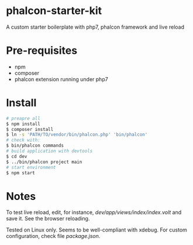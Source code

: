# phalcon-starter-kit
A custom starter boilerplate with php7, phalcon framework and live reload

# Pre-requisites

 * npm
 * composer
 * phalcon extension running under php7

# Install

```bash
# preapre all
$ npm install
$ composer install
$ ln -s 'PATH/TO/vendor/bin/phalcon.php' 'bin/phalcon'
# check with:
$ bin/phalcon commands
# build application with devtools
$ cd dev
$ ../bin/phalcon project main
# start environment
$ npm start
```

# Notes

To test live reload, edit, for instance, _dev/app/views/index/index.volt_ and save it. See the browser reloading.

Tested on Linux only. Seems to be well-compliant with xdebug. For custom configuration, check file _package.json_.